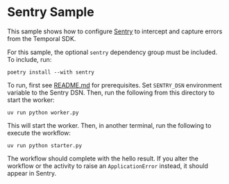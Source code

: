 # Sentry Sample

This sample shows how to configure [Sentry](https://sentry.io) to intercept and capture errors from the Temporal SDK.

For this sample, the optional `sentry` dependency group must be included. To include, run:

    poetry install --with sentry

To run, first see [README.md](../README.md) for prerequisites. Set `SENTRY_DSN` environment variable to the Sentry DSN.
Then, run the following from this directory to start the worker:

    uv run python worker.py

This will start the worker. Then, in another terminal, run the following to execute the workflow:

    uv run python starter.py

The workflow should complete with the hello result. If you alter the workflow or the activity to raise an
`ApplicationError` instead, it should appear in Sentry.